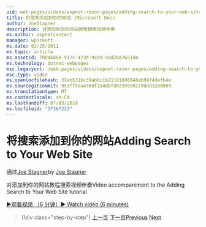 ```yaml
---
uid: web-pages/videos/aspnet-razor-pages/adding-search-to-your-web-site
title: 将搜索添加到你的网站 |Microsoft Docs
author: JoeStagner
description: 对添加到你的网站教程搜索视频伴奏
ms.author: aspnetcontent
manager: wpickett
ms.date: 02/25/2011
ms.topic: article
ms.assetid: 78046868-917c-473e-9c89-4ad28a76514b
ms.technology: dotnet-webpages
msc.legacyurl: /web-pages/videos/aspnet-razor-pages/adding-search-to-your-web-site
msc.type: video
ms.openlocfilehash: 32eb531bc39ab6c1b21101880848eb99f4defb4e
ms.sourcegitcommit: 953ff9ea4369f154d6fd0239599279ddd3280009
ms.translationtype: MT
ms.contentlocale: zh-CN
ms.lasthandoff: 07/03/2018
ms.locfileid: "37367223"
---
```

<a name="adding-search-to-your-web-site"></a><span data-ttu-id="977a8-103">将搜索添加到你的网站</span><span class="sxs-lookup"><span data-stu-id="977a8-103">Adding Search to Your Web Site</span></span>
====================
<span data-ttu-id="977a8-104">通过[Joe Stagner](https://github.com/JoeStagner)</span><span class="sxs-lookup"><span data-stu-id="977a8-104">by [Joe Stagner](https://github.com/JoeStagner)</span></span>

<span data-ttu-id="977a8-105">对添加到你的网站教程搜索视频伴奏</span><span class="sxs-lookup"><span data-stu-id="977a8-105">Video accompaniment to the Adding Search to Your Web Site tutorial</span></span>

[<span data-ttu-id="977a8-106">&#9654;观看视频 （6 分钟）</span><span class="sxs-lookup"><span data-stu-id="977a8-106">&#9654; Watch video (6 minutes)</span></span>](https://channel9.msdn.com/Blogs/ASP-NET-Site-Videos/adding-search-to-your-web-site)

> [!div class="step-by-step"]
> <span data-ttu-id="977a8-107">[上一页](adding-email-to-your-web-site.md)
> [下一页](adding-social-networking-to-your-website.md)</span><span class="sxs-lookup"><span data-stu-id="977a8-107">[Previous](adding-email-to-your-web-site.md)
[Next](adding-social-networking-to-your-website.md)</span></span>
